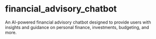 # financial_advisory_chatbot
An AI-powered financial advisory chatbot designed to provide users with insights and guidance on personal finance, investments, budgeting, and more.
